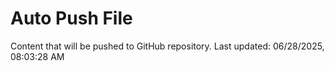 # Auto Push File

Content that will be pushed to GitHub repository.
Last updated: 06/28/2025, 08:03:28 AM